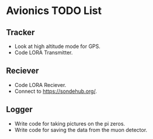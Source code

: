 # Avionics TODO List
## Tracker
* Look at high altitude mode for GPS.
* Code LORA Transmitter.
## Reciever
* Code LORA Reciever.
* Connect to https://sondehub.org/.
## Logger
* Write code for taking pictures on the pi zeros.
* Write code for saving the data from the muon detector. 